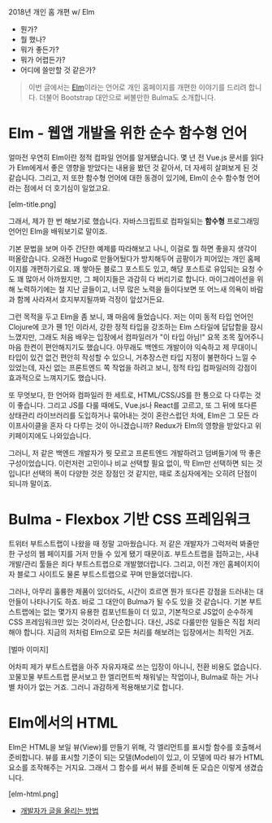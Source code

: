 2018년 개인 홈 개편 w/ Elm

- 뭔가?
- 뭘 했나?
- 뭐가 좋든가?
- 뭐가 어렵든가?
- 어디에 쓸만할 것 같은가?

> 이번 글에서는 [Elm](https://elm-lang.org)이라는 언어로 개인 홈페이지를 개편한 이야기를 드리려 합니다. 더불어 Bootstrap 대안으로 써볼만한  Bulma도 소개합니다.

# Elm - 웹앱 개발을 위한 순수 함수형 언어

얼마전 우연히 Elm이란 정적 컴파일 언어를 알게됐습니다. 몇 년 전 Vue.js 문서를 읽다가 Elm에게서 좋은 영향을 받았다는 내용을 봤던 것 같아서, 더 자세히 살펴보게 된 것 같습니다. 그리고, 저 또한 함수형 언어에 대한 동경이 있기에, Elm이 순수 함수형 언어라는 점에서 더 호기심이 일었고요.

[elm-title.png]

그래서, 제가 한 번 해보기로 했습니다. 자바스크립트로 컴파일되는 **함수형** 프로그래밍 언어인 Elm을 배워보기로 말이죠.


기본 문법을 보며 아주 간단한 예제를 따라해보고 나니, 이걸로 뭘 하면 좋을지 생각이 떠올랐습니다. 오래전 Hugo로 만들어뒀다가 방치해두어 곰팡이가 피어있는 개인 홈페이지를 개편하기로요. 꽤 쌓아둔 블로그 포스트도 있고, 해당 포스트로 유입되는 요청 수도 꽤 많아서 아까웠지만, 그 페이지들은 과감히 다 버리기로 합니다. 마이그레이션을 위해 노력하기에는 철 지난 글들이고, 너무 많은 노력을 들이다보면 또 어느새 의욕이 바람과 함께 사라져서 흐지부지될까봐 걱정이 앞섰거든요.

그런 목적을 두고 Elm을 좀 보니, 꽤 마음에 들었습니다. 저는 이미 동적 타입 언어인 Clojure에 코가 꿴 1인 이라서, 강한 정적 타입을 강조하는 Elm 스타일에 답답함을 잠시 느꼈지만, 그래도 처음 배우는 입장에서 컴파일러가 "이 타입 아님!" 요목 조목 짚어주니 마음 한켠이 편안해지기도 했습니다. 아무래도 백엔드 개발이야 익숙하고 제 무대이니 타입이 있건 없건 편안히 작성할 수 있으니, 거추장스런 타입 지정이 불편하다 느낄 수 있었는데, 자신 없는 프론트엔드 쪽 작업을 하려고 보니, 정적 타입 컴파일러의 강점이 효과적으로 느껴지기도 했습니다.

또 무엇보다, 한 언어와 컴파일러 한 세트로, HTML/CSS/JS를 한 통으로 다 다루는 것이 좋습니다. 그리고 JS를 다룰 때에도, Vue.js나 React를 고르고, 또 그 뒤에 또다른 상태관리 라이브러리를 도입하거나 묶어내는 것이 혼란스럽던 차에, Elm은 그 모든 라이프사이클을 혼자 다 다루는 것이 아니겠습니까? Redux가 Elm의 영향을 받았다고 위키페이지에도 나와있습니다.

그러니, 저 같은 백엔드 개발자가 뭣 모르고 프론트엔드 개발하려고 덤벼들기에 딱 좋은 구성이었습니다. 이런저런 고민이나 비교 선택할 필요 없이, 딱 Elm만 선택하면 되는 것입니다! 선택의 폭이 다양한 것은 장점인 것 같지만, 때로 초심자에게는 오히려 단점이 되니까 말이죠.

# Bulma - Flexbox 기반 CSS 프레임워크

트위터 부트스트랩이 나왔을 때 정말 고마웠습니다. 저 같은 개발자가 그럭저럭 봐줄만한 구성의 웹 페이지를 거저 만들 수 있게 됐기 때문이죠. 부트스트랩을 접하고는, 사내 개발/관리 툴들은 죄다 부트스트랩으로 개발했더랍니다. 그리고, 이전 개인 홈페이지이자 블로그 사이트도 물론 부트스트랩으로 꾸며 만들었더랍니다.

그러나, 아무리 훌륭한 제품이 있더라도, 시간이 흐르면 뭔가 또다른 강점을 드러내는 대안들이 나타나기도 하죠. 바로 그 대안이 Bulma가 될 수도 있을 것 같습니다. 기본 부트스트랩에는 없는 몇가지 유용한 컴포넌트들이 더 있고, 기본적으로 JS없이 순수하게 CSS 프레임워크만 있는 것이라서, 단순합니다. 대신, JS로 다룰만한 일들은 직접 처리해야 합니다. 지금의 저처럼 Elm으로 모든 처리를 해보려는 입장에서는 최적인 거죠.

[벌마 이미지]

어차피 제가 부트스트랩을 아주 자유자재로 쓰는 입장이 아니니, 전환 비용도 없습니다. 꼬물꼬물 부트스트랩 문서보고 한 엘리먼트씩 채워넣는 작업이나, Bulma로 하는 거나 별 차이가 없는 거죠. 그러니 과감하게 적용해보기로 합니다.

# Elm에서의 HTML

Elm은 HTML을 보일 뷰(View)를 만들기 위해, 각 엘리먼트를 표시할 함수를 호출해서 준비합니다. 뷰를 표시할 기준이 되는 모델(Model)이 있고, 이 모델에 따라 뷰가 HTML요소를 조작해주는 거지요. 그래서 그 함수를 써서 뷰를 준비해 둔 모습은 이렇게 생겼습니다.

[elm-html.png]


- [개발자가 글을 올리는 방법](https://medium.com/happyprogrammer-in-jeju/개발자가-글을-올리는-방법-f7d35da1d49d)
